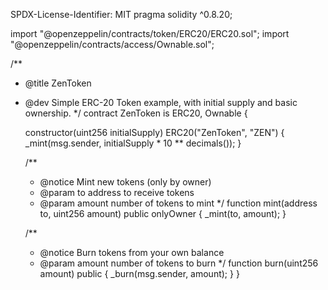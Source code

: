 SPDX-License-Identifier: MIT
pragma solidity ^0.8.20;

import "@openzeppelin/contracts/token/ERC20/ERC20.sol";
import "@openzeppelin/contracts/access/Ownable.sol";

/**
 * @title ZenToken
 * @dev Simple ERC-20 Token example, with initial supply and basic ownership.
 */
contract ZenToken is ERC20, Ownable {

    constructor(uint256 initialSupply) ERC20("ZenToken", "ZEN") {
        _mint(msg.sender, initialSupply * 10 ** decimals());
    }

    /**
     * @notice Mint new tokens (only by owner)
     * @param to address to receive tokens
     * @param amount number of tokens to mint
     */
    function mint(address to, uint256 amount) public onlyOwner {
        _mint(to, amount);
    }

    /**
     * @notice Burn tokens from your own balance
     * @param amount number of tokens to burn
     */
    function burn(uint256 amount) public {
        _burn(msg.sender, amount);
    }
}
